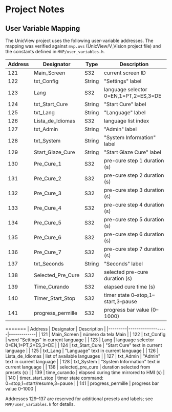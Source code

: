 # Project Notes

## User Variable Mapping

The UnicView project uses the following user-variable addresses. The mapping was verified against `mvp.uvs` (UnicView/V_Vision project file) and the constants defined in `MVP/user_variables.h`.

| Address | Designator        | Type  | Description |
|---------|-------------------|-------|-------------|
| 121 | Main_Screen      | S32   | current screen ID |
| 122 | txt_Config       | String| "Settings" label |
| 123 | Lang             | S32   | language selector 0=EN,1=PT,2=ES,3=DE |
| 124 | txt_Start_Cure   | String| "Start Cure" label |
| 125 | txt_Lang         | String| "Language" label |
| 126 | Lista_de_Idiomas | S32   | language list index |
| 127 | txt_Admin        | String| "Admin" label |
| 128 | txt_System       | String| "System Information" label |
| 129 | Start_Glaze_Cure | String| "Start Glaze Cure" label |
| 130 | Pre_Cure_1       | S32   | pre-cure step 1 duration (s) |
| 131 | Pre_Cure_2       | S32   | pre-cure step 2 duration (s) |
| 132 | Pre_Cure_3       | S32   | pre-cure step 3 duration (s) |
| 133 | Pre_Cure_4       | S32   | pre-cure step 4 duration (s) |
| 134 | Pre_Cure_5       | S32   | pre-cure step 5 duration (s) |
| 135 | Pre_Cure_6       | S32   | pre-cure step 6 duration (s) |
| 136 | Pre_Cure_7       | S32   | pre-cure step 7 duration (s) |
| 137 | txt_Seconds      | String| "Seconds" label |
| 138 | Selected_Pre_Cure| S32   | selected pre-cure duration (s) |
| 139 | Time_Curando     | S32   | elapsed cure time (s) |
| 140 | Timer_Start_Stop | S32   | timer state 0–stop,1–start,3–pause |
| 141 | progress_permille| S32   | progress bar value (0–1000) |
=======
| Address | Designator        | Description |
|---------|-------------------|-------------|
| 121 | Main_Screen | número da tela Main |
| 122 | txt_Config | word "Settings" in current language |
| 123 | Lang | language selector 0=EN,1=PT,2=ES,3=DE |
| 124 | txt_Start_Cure | "Start Cure" text in current language |
| 125 | txt_Lang | "Language" text in current language |
| 126 | Lista_de_Idiomas | list of available languages |
| 127 | txt_Admin | "Admin" text in current language |
| 128 | txt_System | "System Information" text in current language |
| 138 | selected_pre_cure | duration selected from presets (s) |
| 139 | time_curando | elapsed curing time mirrored to HMI (s) |
| 140 | timer_start_stop | timer state command: 0=stop,1=start/resume,3=pause |
| 141 | progress_permille | progress bar value 0–1000 |

Addresses 129–137 are reserved for additional presets and labels; see `MVP/user_variables.h` for details.
